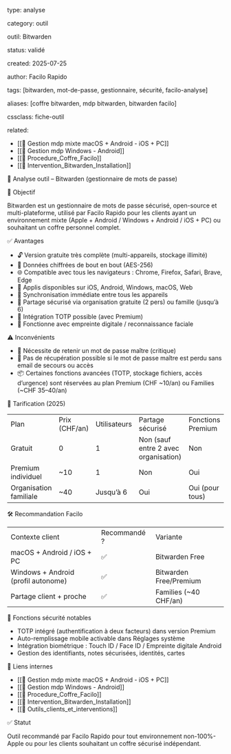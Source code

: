   

  

  

type: analyse

category: outil

outil: Bitwarden

status: validé

created: 2025-07-25

author: Facilo Rapido

tags: [bitwarden, mot-de-passe, gestionnaire, sécurité, facilo-analyse]

aliases: [coffre bitwarden, mdp bitwarden, bitwarden facilo]

cssclass: fiche-outil

related:

  

- [[📄 Gestion mdp mixte macOS + Android - iOS + PC]]
- [[📄 Gestion mdp Windows - Android]]
- [[📄 Procedure_Coffre_Facilo]]
- [[📄 Intervention_Bitwarden_Installation]]

  

  

  

  

  

🧰 Analyse outil – Bitwarden (gestionnaire de mots de passe)

  

  

  

🎯 Objectif

  

  

Bitwarden est un gestionnaire de mots de passe sécurisé, open-source et multi-plateforme, utilisé par Facilo Rapido pour les clients ayant un environnement mixte (Apple + Android / Windows + Android / iOS + PC) ou souhaitant un coffre personnel complet.

  

  

  

  

✅ Avantages

  

  

- 🔓 Version gratuite très complète (multi-appareils, stockage illimité)
- 🔐 Données chiffrées de bout en bout (AES-256)
- 🌐 Compatible avec tous les navigateurs : Chrome, Firefox, Safari, Brave, Edge
- 📱 Applis disponibles sur iOS, Android, Windows, macOS, Web
- 🔁 Synchronisation immédiate entre tous les appareils
- 👥 Partage sécurisé via organisation gratuite (2 pers) ou famille (jusqu’à 6)
- 📄 Intégration TOTP possible (avec Premium)
- 🧠 Fonctionne avec empreinte digitale / reconnaissance faciale

  

  

  

  

  

⚠️ Inconvénients

  

  

- 🚫 Nécessite de retenir un mot de passe maître (critique)
- 🛑 Pas de récupération possible si le mot de passe maître est perdu sans email de secours ou accès
- 📦 Certaines fonctions avancées (TOTP, stockage fichiers, accès d’urgence) sont réservées au plan Premium (CHF ~10/an) ou Families (~CHF 35–40/an)

  

  

  

  

  

💸 Tarification (2025)

  

|   |   |   |   |   |
|---|---|---|---|---|
|Plan|Prix (CHF/an)|Utilisateurs|Partage sécurisé|Fonctions Premium|
|Gratuit|0|1|Non (sauf entre 2 avec organisation)|Non|
|Premium individuel|~10|1|Non|Oui|
|Organisation familiale|~40|Jusqu’à 6|Oui|Oui (pour tous)|

  

  

  

  

🛠️ Recommandation Facilo

  

|   |   |   |
|---|---|---|
|Contexte client|Recommandé ?|Variante|
|macOS + Android / iOS + PC|✅|Bitwarden Free|
|Windows + Android (profil autonome)|✅|Bitwarden Free/Premium|
|Partage client + proche|✅|Families (~40 CHF/an)|

  

  

  

  

🔐 Fonctions sécurité notables

  

  

- TOTP intégré (authentification à deux facteurs) dans version Premium
- Auto-remplissage mobile activable dans Réglages système
- Intégration biométrique : Touch ID / Face ID / Empreinte digitale Android
- Gestion des identifiants, notes sécurisées, identités, cartes

  

  

  

  

  

🔁 Liens internes

  

  

- [[📄 Gestion mdp mixte macOS + Android - iOS + PC]]
- [[📄 Gestion mdp Windows - Android]]
- [[📄 Procedure_Coffre_Facilo]]
- [[📄 Intervention_Bitwarden_Installation]]
- [[🧰 Outils_clients_et_interventions]]

  

  

  

  

  

✅ Statut

  

  

Outil recommandé par Facilo Rapido pour tout environnement non-100%-Apple ou pour les clients souhaitant un coffre sécurisé indépendant.